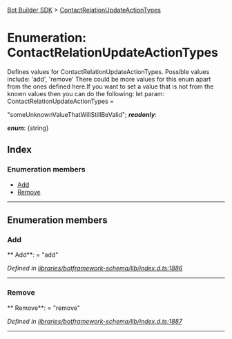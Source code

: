 [Bot Builder SDK](../README.md) > [ContactRelationUpdateActionTypes](../enums/botbuilder.contactrelationupdateactiontypes.md)



# Enumeration: ContactRelationUpdateActionTypes


Defines values for ContactRelationUpdateActionTypes. Possible values include: 'add', 'remove' There could be more values for this enum apart from the ones defined here.If you want to set a value that is not from the known values then you can do the following: let param: ContactRelationUpdateActionTypes =

<contactrelationupdateactiontypes>"someUnknownValueThatWillStillBeValid";</contactrelationupdateactiontypes>
*__readonly__*: 

*__enum__*: {string}


## Index

### Enumeration members

* [Add](botbuilder.contactrelationupdateactiontypes.md#add)
* [Remove](botbuilder.contactrelationupdateactiontypes.md#remove)



---
## Enumeration members
<a id="add"></a>

###  Add

** Add**:    = "add"

*Defined in [libraries/botframework-schema/lib/index.d.ts:1886](https://github.com/Microsoft/botbuilder-js/blob/c748a95/libraries/botframework-schema/lib/index.d.ts#L1886)*





___

<a id="remove"></a>

###  Remove

** Remove**:    = "remove"

*Defined in [libraries/botframework-schema/lib/index.d.ts:1887](https://github.com/Microsoft/botbuilder-js/blob/c748a95/libraries/botframework-schema/lib/index.d.ts#L1887)*





___


